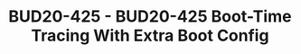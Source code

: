 ---
categories:
- BUD20
image:
  featured: 'true'
  path: https://static.linaro.org/connect/bud20/images/BUD20-425.png
session_id: BUD20-425
session_speakers:
- speaker_bio: Masami Hiramatsu is a kernel maintainer of kprobes/ftrace/perf-probe
    etc. He started working on Linux kernel with Kernel Tracing (LKST) at 2002, and
    joined to SystemTap development and became a kprobes maintainer. Now he is maintaining
    dynamic event tracing on ftrace and perf-tools.
  speaker_company: Linaro Ltd.
  speaker_image: http://avatars.sched.co/9/ca/2989076/avatar.jpg.320x320px.jpg?075
  speaker_name: Masami Hiramatsu
  speaker_position: Tech Lead
  speaker_role: attendee, speaker
session_track: Linux Kernel
tag: session
tags: Linux Kernel
title: BUD20-425 - BUD20-425 Boot-Time Tracing With Extra Boot Config
---